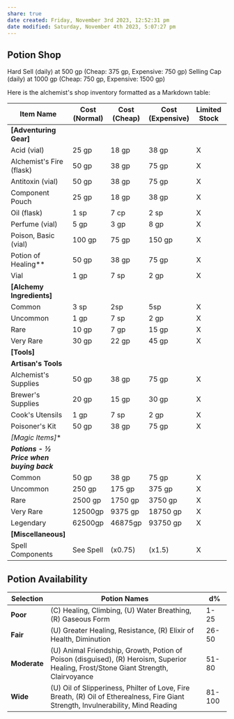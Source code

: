 ```yaml
---
share: true
date created: Friday, November 3rd 2023, 12:52:31 pm
date modified: Saturday, November 4th 2023, 5:07:27 pm
---
```



## Potion Shop

Hard Sell (daily) at 500 gp (Cheap: 375 gp, Expensive: 750 gp) 
Selling Cap (daily) at 1000 gp (Cheap: 750 gp, Expensive: 1500 gp)

Here is the alchemist's shop inventory formatted as a Markdown table:

| Item Name                                  | Cost (Normal) | Cost (Cheap) | Cost (Expensive) | Limited Stock | Rural Locale | Urban Locale | Premium Locale |
| ------------------------------------------ | ------------- | ------------ | ---------------- | ------------- | ------------ | ------------ | -------------- |
| **[Adventuring Gear]**                     |               |              |                  |               |              |              |                |
| Acid (vial)                                | 25 gp         | 18 gp        | 38 gp            | X             | X            | X            | X              |
| Alchemist's Fire (flask)                   | 50 gp         | 38 gp        | 75 gp            | X             | X            | X            | X              |
| Antitoxin (vial)                           | 50 gp         | 38 gp        | 75 gp            | X             | X            | X            | X              |
| Component Pouch                            | 25 gp         | 18 gp        | 38 gp            | X             | X            | X            | X              |
| Oil (flask)                                | 1 sp          | 7 cp         | 2 sp             | X             | X            | X            | X              |
| Perfume (vial)                             | 5 gp          | 3 gp         | 8 gp             | X             | X            | X            | X              |
| Poison, Basic (vial)                       | 100 gp        | 75 gp        | 150 gp           | X             | X            | X            | X              |
| Potion of Healing**                        | 50 gp         | 38 gp        | 75 gp            | X             | X            | X            | X              |
| Vial                                       | 1 gp          | 7 sp         | 2 gp             | X             | X            | X            | X              |
| **[Alchemy Ingredients]**                  |               |              |                  |               |              |              |                |
| Common                                     | 3 sp          | 2sp          | 5sp              | X             | X            | X            | X              |
| Uncommon                                   | 1 gp          | 7 sp         | 2 gp             | X             | X            | X            | X              |
| Rare                                       | 10 gp         | 7 gp         | 15 gp            | X             | X            | X            | X              |
| Very Rare                                  | 30 gp         | 22 gp        | 45 gp            | X             | X            | X            | X              |
| **[Tools]**                                |               |              |                  |               |              |              |                |
| **Artisan's Tools**                        |               |              |                  |               |              |              |                |
| Alchemist's Supplies                       | 50 gp         | 38 gp        | 75 gp            | X             | X            | X            | X              |
| Brewer's Supplies                          | 20 gp         | 15 gp        | 30 gp            | X             | X            | X            | X              |
| Cook's Utensils                            | 1 gp          | 7 sp         | 2 gp             | X             | X            | X            | X              |
| Poisoner's Kit                             | 50 gp         | 38 gp        | 75 gp            | X             | X            | X            | X              |
| **[Magic Items*]**                         |               |              |                  |               |              |              |                |
| ***Potions - 1⁄2 Price when buying back*** |               |              |                  |               |              |              |                |
| Common                                     | 50 gp         | 38 gp        | 75 gp            | X             | X            | X            | X              |
| Uncommon                                   | 250 gp        | 175 gp       | 375 gp           | X             | X            | X            | X              |
| Rare                                       | 2500 gp       | 1750 gp      | 3750 gp          | X             | X            | X            | X              |
| Very Rare                                  | 12500gp       | 9375 gp      | 18750 gp         | X             | X            | X            | X              |
| Legendary                                  | 62500gp       | 46875gp      | 93750 gp         | X             | X            | X            | X              |
| **[Miscellaneous]**                        |               |              |                  |               |              |              |                |
| Spell Components                           | See Spell     | (x0.75)      | (x1.5)           | X             | X            | X            | X              |


## Potion Availability

| Selection    | Potion Names                                                                                                                         | d%     |
| ------------ | ------------------------------------------------------------------------------------------------------------------------------------ | ------ |
| **Poor**     | (C) Healing, Climbing, (U) Water Breathing, (R) Gaseous Form                                                                         | 1-25   |
| **Fair**     | (U) Greater Healing, Resistance, (R) Elixir of Health, Diminution                                                                    | 26-50  |
| **Moderate** | (U) Animal Friendship, Growth, Potion of Poison (disguised), (R) Heroism, Superior Healing, Frost/Stone Giant Strength, Clairvoyance | 51-80  |
| **Wide**     | (U) Oil of Slipperiness, Philter of Love, Fire Breath, (R) Oil of Etherealness, Fire Giant Strength, Invulnerability, Mind Reading   | 81-100 |